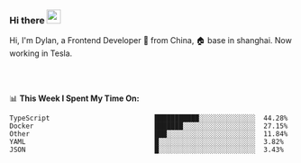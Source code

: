 ### Hi there <img src="https://media.giphy.com/media/hvRJCLFzcasrR4ia7z/giphy.gif" width="25px">

<!-- ![visitors](https://visitor-badge.glitch.me/badge?page_id=dislfyer.dislfyer) -->

Hi, I'm Dylan, a Frontend Developer 🚀 from China, 🏠 base in shanghai. Now working in Tesla.

<br/>
<br/>

📊 **This Week I Spent My Time On:**


<!--START_SECTION:waka-->

```text
TypeScript                          ███████████░░░░░░░░░░░░░░  44.28%
Docker                              ███████░░░░░░░░░░░░░░░░░░  27.15%
Other                               ███░░░░░░░░░░░░░░░░░░░░░░  11.84%
YAML                                █░░░░░░░░░░░░░░░░░░░░░░░░  3.82%
JSON                                █░░░░░░░░░░░░░░░░░░░░░░░░  3.43%
```

<!--END_SECTION:waka-->

<!--
**About Me:**
 -->
